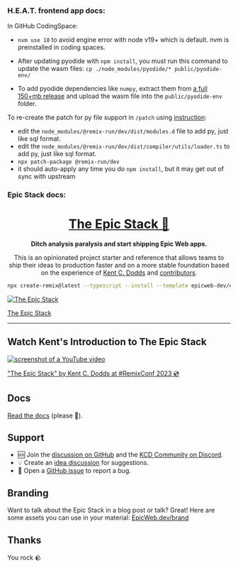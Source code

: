 ### H.E.A.T. frontend app docs:

In GitHub CodingSpace:
- `nvm use 18` to avoid engine error with node v19+ which is default. nvm is preinstalled in coding spaces.

- After updating pyodide with `npm install`, you must run this command to update the wasm files:
`cp ./node_modules/pyodide/* public/pyodide-env/`
- To add pyodide dependencies like `numpy`, extract them from [a full 150+mb release](https://github.com/pyodide/pyodide/releases) and upload the wasm file into the `public/pyodide-env` folder.

To re-create the patch for py file support in `/patch` using [instruction](https://github.com/remix-run/remix/discussions/2468#discussioncomment-2639271):
- edit the `node_modules/@remix-run/dev/dist/modules.d` file to add py, just like sql format.
- edit the `node_modules/@remix-run/dev/dist/compiler/utils/loader.ts` to add py, just like sql format.
- `npx patch-package @remix-run/dev`
- it should auto-apply any time you do `npm install`, but it may get out of sync with upstream

### Epic Stack docs:
<div align="center">
  <h1 align="center"><a href="https://www.epicweb.dev/epic-stack">The Epic Stack 🚀</a></h1>
  <strong align="center">
    Ditch analysis paralysis and start shipping Epic Web apps.
  </strong>
  <p>
    This is an opinionated project starter and reference that allows teams to
    ship their ideas to production faster and on a more stable foundation based
    on the experience of <a href="https://kentcdodds.com">Kent C. Dodds</a> and
    <a href="https://github.com/epicweb-dev/epic-stack/graphs/contributors">contributors</a>.
  </p>
</div>

```sh
npx create-remix@latest --typescript --install --template epicweb-dev/epic-stack
```

[![The Epic Stack](https://github-production-user-asset-6210df.s3.amazonaws.com/1500684/246885449-1b00286c-aa3d-44b2-9ef2-04f694eb3592.png)](https://www.epicweb.dev/epic-stack)

[The Epic Stack](https://www.epicweb.dev/epic-stack)

<hr />

## Watch Kent's Introduction to The Epic Stack

[![screenshot of a YouTube video](https://github-production-user-asset-6210df.s3.amazonaws.com/1500684/242088051-6beafa78-41c6-47e1-b999-08d3d3e5cb57.png)](https://www.youtube.com/watch?v=yMK5SVRASxM)

["The Epic Stack" by Kent C. Dodds at #RemixConf 2023 💿](https://www.youtube.com/watch?v=yMK5SVRASxM)

## Docs

[Read the docs](https://github.com/epicweb-dev/epic-stack/blob/main/docs)
(please 🙏).

## Support

- 🆘 Join the
  [discussion on GitHub](https://github.com/epicweb-dev/epic-stack/discussions)
  and the [KCD Community on Discord](https://kcd.im/discord).
- 💡 Create an
  [idea discussion](https://github.com/epicweb-dev/epic-stack/discussions/new?category=ideas)
  for suggestions.
- 🐛 Open a [GitHub issue](https://github.com/epicweb-dev/epic-stack/issues) to
  report a bug.

## Branding

Want to talk about the Epic Stack in a blog post or talk? Great! Here are some
assets you can use in your material:
[EpicWeb.dev/brand](https://epicweb.dev/brand)

## Thanks

You rock 🪨
